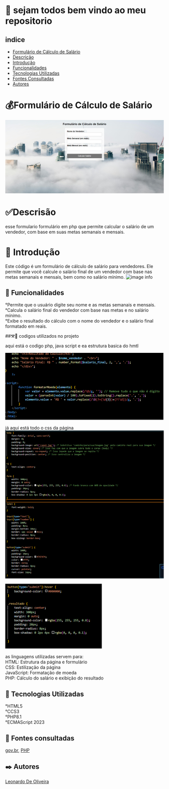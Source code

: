 # 🚀 sejam todos bem vindo ao meu repositorio 


## indice
   - [Formulário de Cálculo de Salário](#formul%C3%A1rio-de-c%C3%A1lculo-de-sal%C3%A1rio)  
   - [Descrição](#descris%C3%A3o)  
   - [Introdução](#introdu%C3%A7%C3%A3o)  
   - [Funcionalidades](#funcionalidades)  
   - [Tecnologias Utilizadas](#tecnologias-utilizadas)  
   - [Fontes Consultadas](#fontes-consultadas)  
   - [Autores](#autores)  

# 💰Formulário de Cálculo de Salário
![image info](img/image-capa.png)

# ✅Descrisão 
   esse formulario formulário em php que permite calcular o salário de um vendedor, com base em suas metas semanais e mensais.
# 📃 Introdução
   Este código é um formulário de cálculo de salário para vendedores. Ele permite que você calcule o salário final de um vendedor com base nas metas semanais e mensais, bem como no salário mínimo.
   ![image info](img/video.gif)   
   
## 🔧 Funcionalidades
   °Permite que o usuário digite seu nome e as metas semanais e mensais.   
   °Calcula o salário final do vendedor com base nas metas e no salário mínimo.   
   °Exibe o resultado do cálculo com o nome do vendedor e o salário final formatado em reais.

##⚒📖 codigos utilizados no projeto

   aqui está o codigo php, java script e ea estrutura basica do hmtl

   ![img info](img/pt2-php.png)

   já aqui está todo o css da página
   ![img info](img/pt1-css.png)

   ![img info](img/pt2-css.png)

   as linguagens utilizadas servem para:   
   HTML: Estrutura da página e formulário   
   CSS: Estilização da página   
   JavaScript: Formatação de moeda   
   PHP: Cálculo do salário e exibição do resultado   

## 📌 Tecnologias Utilizadas
   °HTML5    
   °CCS3   
   °PHP8.1   
   °ECMAScript 2023   

## 🔎 Fontes consultadas
   [gov.br](https://www.gov.br/planalto/pt-br/acompanhe-o-planalto/noticias/2023/12/salario-minimo-de-2024-tera-ganho-real-e-crescera-3pp-alem-dos-3-85-da-inflacao),
   [PHP](https://www.php.net/)  
   
## ✒️ Autores
[Leonardo De Oliveira](https://github.com/leoOliveiraBR)  
